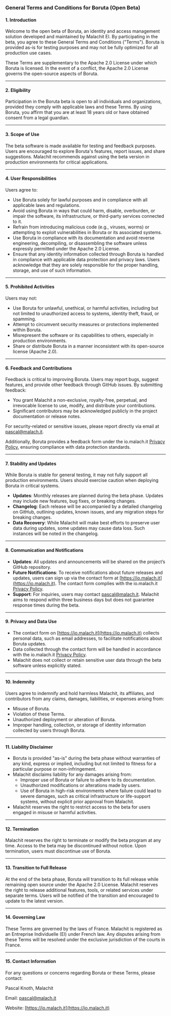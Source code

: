 ### General Terms and Conditions for Boruta (Open Beta)

#### **1. Introduction**
Welcome to the open beta of Boruta, an identity and access management solution developed and maintained by Malachit EI. By participating in the beta, you agree to these General Terms and Conditions ("Terms"). Boruta is provided as-is for testing purposes and may not be fully optimized for all production use cases.

These Terms are supplementary to the Apache 2.0 License under which Boruta is licensed. In the event of a conflict, the Apache 2.0 License governs the open-source aspects of Boruta.

---

#### **2. Eligibility**
Participation in the Boruta beta is open to all individuals and organizations, provided they comply with applicable laws and these Terms. By using Boruta, you affirm that you are at least 18 years old or have obtained consent from a legal guardian.

---

#### **3. Scope of Use**
The beta software is made available for testing and feedback purposes. Users are encouraged to explore Boruta's features, report issues, and share suggestions. Malachit recommends against using the beta version in production environments for critical applications.

---

#### **4. User Responsibilities**
Users agree to:
- Use Boruta solely for lawful purposes and in compliance with all applicable laws and regulations.
- Avoid using Boruta in ways that could harm, disable, overburden, or impair the software, its infrastructure, or third-party services connected to it.
- Refrain from introducing malicious code (e.g., viruses, worms) or attempting to exploit vulnerabilities in Boruta or its associated systems.
- Use Boruta in compliance with its documentation and avoid reverse engineering, decompiling, or disassembling the software unless expressly permitted under the Apache 2.0 License.
- Ensure that any identity information collected through Boruta is handled in compliance with applicable data protection and privacy laws. Users acknowledge that they are solely responsible for the proper handling, storage, and use of such information.

---

#### **5. Prohibited Activities**
Users may not:
- Use Boruta for unlawful, unethical, or harmful activities, including but not limited to unauthorized access to systems, identity theft, fraud, or spamming.
- Attempt to circumvent security measures or protections implemented within Boruta.
- Misrepresent the software or its capabilities to others, especially in production environments.
- Share or distribute Boruta in a manner inconsistent with its open-source license (Apache 2.0).

---

#### **6. Feedback and Contributions**
Feedback is critical to improving Boruta. Users may report bugs, suggest features, and provide other feedback through GitHub issues. By submitting feedback:
- You grant Malachit a non-exclusive, royalty-free, perpetual, and irrevocable license to use, modify, and distribute your contributions.
- Significant contributors may be acknowledged publicly in the project documentation or release notes.

For security-related or sensitive issues, please report directly via email at pascal@malach.it.

Additionally, Boruta provides a feedback form under the io.malach.it [Privacy Policy](https://io.malach.it/privacy-policy.html), ensuring compliance with data protection standards.

---

#### **7. Stability and Updates**
While Boruta is stable for general testing, it may not fully support all production environments. Users should exercise caution when deploying Boruta in critical systems.
- **Updates**: Monthly releases are planned during the beta phase. Updates may include new features, bug fixes, or breaking changes.
- **Changelog**: Each release will be accompanied by a detailed changelog on GitHub, outlining updates, known issues, and any migration steps for breaking changes.
- **Data Recovery**: While Malachit will make best efforts to preserve user data during updates, some updates may cause data loss. Such instances will be noted in the changelog.

---

#### **8. Communication and Notifications**
- **Updates**: All updates and announcements will be shared on the project’s GitHub repository.
- **Future Notifications**: To receive notifications about future releases and updates, users can sign up via the contact form at [https://io.malach.it](https://io.malach.it). The contact form complies with the io.malach.it [Privacy Policy](https://io.malach.it/privacy-policy.html).
- **Support**: For inquiries, users may contact pascal@malach.it. Malachit aims to respond within three business days but does not guarantee response times during the beta.

---

#### **9. Privacy and Data Use**
- The contact form on [https://io.malach.it](https://io.malach.it) collects personal data, such as email addresses, to facilitate notifications about Boruta updates.
- Data collected through the contact form will be handled in accordance with the io.malach.it [Privacy Policy](https://io.malach.it/privacy-policy.html).
- Malachit does not collect or retain sensitive user data through the beta software unless explicitly stated.

---

#### **10. Indemnity**
Users agree to indemnify and hold harmless Malachit, its affiliates, and contributors from any claims, damages, liabilities, or expenses arising from:
- Misuse of Boruta.
- Violation of these Terms.
- Unauthorized deployment or alteration of Boruta.
- Improper handling, collection, or storage of identity information collected by users through Boruta.

---

#### **11. Liability Disclaimer**
- Boruta is provided "as-is" during the beta phase without warranties of any kind, express or implied, including but not limited to fitness for a particular purpose or non-infringement.
- Malachit disclaims liability for any damages arising from:
  - Improper use of Boruta or failure to adhere to its documentation.
  - Unauthorized modifications or alterations made by users.
  - Use of Boruta in high-risk environments where failure could lead to severe damages, such as critical infrastructure or life-support systems, without explicit prior approval from Malachit.
- Malachit reserves the right to restrict access to the beta for users engaged in misuse or harmful activities.

---

#### **12. Termination**
Malachit reserves the right to terminate or modify the beta program at any time. Access to the beta may be discontinued without notice. Upon termination, users must discontinue use of Boruta.

---

#### **13. Transition to Full Release**

At the end of the beta phase, Boruta will transition to its full release while remaining open source under the Apache 2.0 License. Malachit reserves the right to release additional features, tools, or related services under separate terms. Users will be notified of the transition and encouraged to update to the latest version.

---

#### **14. Governing Law**
These Terms are governed by the laws of France. Malachit is registered as an Entreprise Individuelle (EI) under French law. Any disputes arising from these Terms will be resolved under the exclusive jurisdiction of the courts in France.

---

#### **15. Contact Information**
For any questions or concerns regarding Boruta or these Terms, please contact:

Pascal Knoth, Malachit

Email: pascal@malach.it

Website: [https://io.malach.it](https://io.malach.it)

